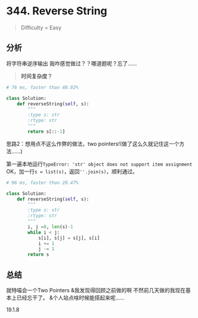 
# 344. Reverse String
> Difficulty = Easy

## 分析

将字符串逆序输出
我咋感觉做过？？哪道题呢？忘了……

> **时间复杂度？**

```python
# 76 ms, faster than 40.92%

class Solution:
	def reverseString(self, s):
		"""
		:type s: str
		:rtype: str
		"""
		return s[::-1]
```

思路2：想用点不这么作弊的做法，two pointers!(做了这么久就记住这一个方法……)

第一遍本地运行`TypeError: 'str' object does not support item assignment`
OK，加一行`s = list(s)`，返回`''.join(s)`，顺利通过。

```python
# 96 ms, faster than 20.47%

class Solution:
	def reverseString(self, s):
		"""
		:type s: str
		:rtype: str
		"""
		i, j =0, len(s)-1
		while i < j:
			s[i], s[j] = s[j], s[i]
			i += 1
			j -= 1
		return s
```

## 总结

就特喵会一个Two Pointers
&我发现得回顾之前做的啊
不然前几天做的我现在基本上已经忘干了。
&个人站点啥时候能搭起来呢……

19.1.8
